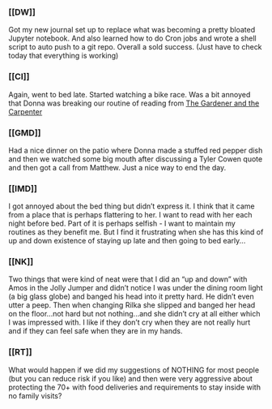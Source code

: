 ### [[DW]]
Got my new journal set up to replace what was becoming a pretty bloated Jupyter notebook. And also learned how to do Cron jobs and wrote a shell script to auto push to a git repo. Overall a sold success. (Just have to check today that everything is working)

### [[CI]]
Again, went to bed late. Started watching a bike race. Was a bit annoyed that Donna was breaking our routine of reading from [The Gardener and the Carpenter](https://www.amazon.com/Gardener-Carpenter-Development-Relationship-Children/dp/1250132258/ref=tmm_pap_swatch_0?_encoding=UTF8&qid=&sr=)

### [[GMD]]
Had a nice dinner on the patio where Donna made a stuffed red pepper dish and then we watched some big mouth after discussing a Tyler Cowen quote and then got a call from Matthew. Just a nice way to end the day.

### [[IMD]]
I got annoyed about the bed thing but didn’t express it. I think that it came from a place that is perhaps flattering to her. I want to read with her each night before bed. Part of it is perhaps selfish - I want to maintain my routines as they benefit me. But I find it frustrating when she has this kind of up and down existence of staying up late and then going to bed early...

### [[NK]]
Two things that were kind of neat were that I did an “up and down” with Amos in the Jolly Jumper and didn’t notice I was under the dining room light (a big glass globe) and banged his head into it pretty hard. He didn’t even utter a peep. Then when changing Rilka she slipped and banged her head on the floor...not hard but not nothing...and she didn’t cry at all either which I was impressed with. I like if they don’t cry when they are not really hurt and if they can feel safe when they are in my hands.

### [[RT]]
What would happen if we did my suggestions of NOTHING for most people (but you can reduce risk if you like) and then were very aggressive about protecting the 70+ with food deliveries and requirements to stay inside with no family visits?



